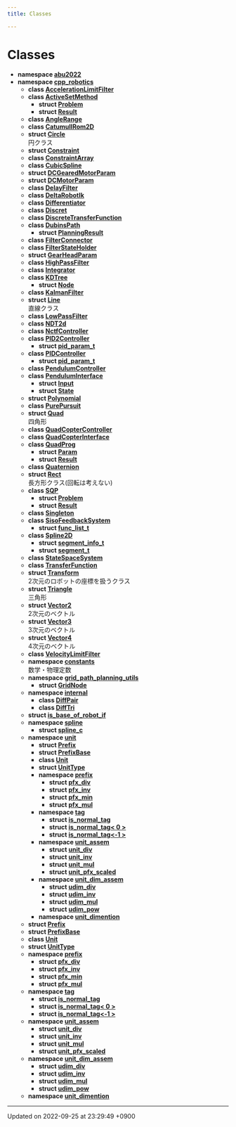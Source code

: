 ```yaml
---
title: Classes

---
```


# Classes




* **namespace [abu2022](/cpp_robotics/doxybook/Namespaces/namespaceabu2022/)** 
* **namespace [cpp_robotics](/cpp_robotics/doxybook/Namespaces/namespacecpp__robotics/)** 
    * **class [AccelerationLimitFilter](/cpp_robotics/doxybook/Classes/classcpp__robotics_1_1AccelerationLimitFilter/)** 
    * **class [ActiveSetMethod](/cpp_robotics/doxybook/Classes/classcpp__robotics_1_1ActiveSetMethod/)** 
        * **struct [Problem](/cpp_robotics/doxybook/Classes/structcpp__robotics_1_1ActiveSetMethod_1_1Problem/)** 
        * **struct [Result](/cpp_robotics/doxybook/Classes/structcpp__robotics_1_1ActiveSetMethod_1_1Result/)** 
    * **class [AngleRange](/cpp_robotics/doxybook/Classes/classcpp__robotics_1_1AngleRange/)** 
    * **class [CatumullRom2D](/cpp_robotics/doxybook/Classes/classcpp__robotics_1_1CatumullRom2D/)** 
    * **struct [Circle](/cpp_robotics/doxybook/Classes/structcpp__robotics_1_1Circle/)** <br>円クラス 
    * **struct [Constraint](/cpp_robotics/doxybook/Classes/structcpp__robotics_1_1Constraint/)** 
    * **class [ConstraintArray](/cpp_robotics/doxybook/Classes/classcpp__robotics_1_1ConstraintArray/)** 
    * **class [CubicSpline](/cpp_robotics/doxybook/Classes/classcpp__robotics_1_1CubicSpline/)** 
    * **struct [DCGearedMotorParam](/cpp_robotics/doxybook/Classes/structcpp__robotics_1_1DCGearedMotorParam/)** 
    * **struct [DCMotorParam](/cpp_robotics/doxybook/Classes/structcpp__robotics_1_1DCMotorParam/)** 
    * **class [DelayFilter](/cpp_robotics/doxybook/Classes/classcpp__robotics_1_1DelayFilter/)** 
    * **class [DeltaRobotIk](/cpp_robotics/doxybook/Classes/classcpp__robotics_1_1DeltaRobotIk/)** 
    * **class [Differentiator](/cpp_robotics/doxybook/Classes/classcpp__robotics_1_1Differentiator/)** 
    * **class [Discret](/cpp_robotics/doxybook/Classes/classcpp__robotics_1_1Discret/)** 
    * **class [DiscreteTransferFunction](/cpp_robotics/doxybook/Classes/classcpp__robotics_1_1DiscreteTransferFunction/)** 
    * **class [DubinsPath](/cpp_robotics/doxybook/Classes/classcpp__robotics_1_1DubinsPath/)** 
        * **struct [PlanningResult](/cpp_robotics/doxybook/Classes/structcpp__robotics_1_1DubinsPath_1_1PlanningResult/)** 
    * **class [FilterConnector](/cpp_robotics/doxybook/Classes/classcpp__robotics_1_1FilterConnector/)** 
    * **class [FilterStateHolder](/cpp_robotics/doxybook/Classes/classcpp__robotics_1_1FilterStateHolder/)** 
    * **struct [GearHeadParam](/cpp_robotics/doxybook/Classes/structcpp__robotics_1_1GearHeadParam/)** 
    * **class [HighPassFilter](/cpp_robotics/doxybook/Classes/classcpp__robotics_1_1HighPassFilter/)** 
    * **class [Integrator](/cpp_robotics/doxybook/Classes/classcpp__robotics_1_1Integrator/)** 
    * **class [KDTree](/cpp_robotics/doxybook/Classes/classcpp__robotics_1_1KDTree/)** 
        * **struct [Node](/cpp_robotics/doxybook/Classes/structcpp__robotics_1_1KDTree_1_1Node/)** 
    * **class [KalmanFilter](/cpp_robotics/doxybook/Classes/classcpp__robotics_1_1KalmanFilter/)** 
    * **struct [Line](/cpp_robotics/doxybook/Classes/structcpp__robotics_1_1Line/)** <br>直線クラス 
    * **class [LowPassFilter](/cpp_robotics/doxybook/Classes/classcpp__robotics_1_1LowPassFilter/)** 
    * **class [NDT2d](/cpp_robotics/doxybook/Classes/classcpp__robotics_1_1NDT2d/)** 
    * **class [NctfController](/cpp_robotics/doxybook/Classes/classcpp__robotics_1_1NctfController/)** 
    * **class [PID2Controller](/cpp_robotics/doxybook/Classes/classcpp__robotics_1_1PID2Controller/)** 
        * **struct [pid_param_t](/cpp_robotics/doxybook/Classes/structcpp__robotics_1_1PID2Controller_1_1pid__param__t/)** 
    * **class [PIDController](/cpp_robotics/doxybook/Classes/classcpp__robotics_1_1PIDController/)** 
        * **struct [pid_param_t](/cpp_robotics/doxybook/Classes/structcpp__robotics_1_1PIDController_1_1pid__param__t/)** 
    * **class [PendulumController](/cpp_robotics/doxybook/Classes/classcpp__robotics_1_1PendulumController/)** 
    * **class [PendulumInterface](/cpp_robotics/doxybook/Classes/classcpp__robotics_1_1PendulumInterface/)** 
        * **struct [Input](/cpp_robotics/doxybook/Classes/structcpp__robotics_1_1PendulumInterface_1_1Input/)** 
        * **struct [State](/cpp_robotics/doxybook/Classes/structcpp__robotics_1_1PendulumInterface_1_1State/)** 
    * **struct [Polynomial](/cpp_robotics/doxybook/Classes/structcpp__robotics_1_1Polynomial/)** 
    * **class [PurePursuit](/cpp_robotics/doxybook/Classes/classcpp__robotics_1_1PurePursuit/)** 
    * **struct [Quad](/cpp_robotics/doxybook/Classes/structcpp__robotics_1_1Quad/)** <br>四角形 
    * **class [QuadCopterController](/cpp_robotics/doxybook/Classes/classcpp__robotics_1_1QuadCopterController/)** 
    * **class [QuadCopterInterface](/cpp_robotics/doxybook/Classes/classcpp__robotics_1_1QuadCopterInterface/)** 
    * **class [QuadProg](/cpp_robotics/doxybook/Classes/classcpp__robotics_1_1QuadProg/)** 
        * **struct [Param](/cpp_robotics/doxybook/Classes/structcpp__robotics_1_1QuadProg_1_1Param/)** 
        * **struct [Result](/cpp_robotics/doxybook/Classes/structcpp__robotics_1_1QuadProg_1_1Result/)** 
    * **class [Quaternion](/cpp_robotics/doxybook/Classes/structcpp__robotics_1_1Quaternion/)** 
    * **struct [Rect](/cpp_robotics/doxybook/Classes/structcpp__robotics_1_1Rect/)** <br>長方形クラス(回転は考えない) 
    * **class [SQP](/cpp_robotics/doxybook/Classes/classcpp__robotics_1_1SQP/)** 
        * **struct [Problem](/cpp_robotics/doxybook/Classes/structcpp__robotics_1_1SQP_1_1Problem/)** 
        * **struct [Result](/cpp_robotics/doxybook/Classes/structcpp__robotics_1_1SQP_1_1Result/)** 
    * **class [Singleton](/cpp_robotics/doxybook/Classes/classcpp__robotics_1_1Singleton/)** 
    * **class [SisoFeedbackSystem](/cpp_robotics/doxybook/Classes/classcpp__robotics_1_1SisoFeedbackSystem/)** 
        * **struct [func_list_t](/cpp_robotics/doxybook/Classes/structcpp__robotics_1_1SisoFeedbackSystem_1_1func__list__t/)** 
    * **class [Spline2D](/cpp_robotics/doxybook/Classes/classcpp__robotics_1_1Spline2D/)** 
        * **struct [segment_info_t](/cpp_robotics/doxybook/Classes/structcpp__robotics_1_1Spline2D_1_1segment__info__t/)** 
        * **struct [segment_t](/cpp_robotics/doxybook/Classes/structcpp__robotics_1_1Spline2D_1_1segment__t/)** 
    * **class [StateSpaceSystem](/cpp_robotics/doxybook/Classes/classcpp__robotics_1_1StateSpaceSystem/)** 
    * **class [TransferFunction](/cpp_robotics/doxybook/Classes/classcpp__robotics_1_1TransferFunction/)** 
    * **struct [Transform](/cpp_robotics/doxybook/Classes/structcpp__robotics_1_1Transform/)** <br>2次元のロボットの座標を扱うクラス 
    * **struct [Triangle](/cpp_robotics/doxybook/Classes/structcpp__robotics_1_1Triangle/)** <br>三角形 
    * **struct [Vector2](/cpp_robotics/doxybook/Classes/structcpp__robotics_1_1Vector2/)** <br>2次元のベクトル 
    * **struct [Vector3](/cpp_robotics/doxybook/Classes/structcpp__robotics_1_1Vector3/)** <br>3次元のベクトル 
    * **struct [Vector4](/cpp_robotics/doxybook/Classes/structcpp__robotics_1_1Vector4/)** <br>4次元のベクトル 
    * **class [VelocityLimitFilter](/cpp_robotics/doxybook/Classes/classcpp__robotics_1_1VelocityLimitFilter/)** 
    * **namespace [constants](/cpp_robotics/doxybook/Namespaces/namespacecpp__robotics_1_1constants/)** <br>数学・物理定数 
    * **namespace [grid_path_planning_utils](/cpp_robotics/doxybook/Namespaces/namespacecpp__robotics_1_1grid__path__planning__utils/)** 
        * **struct [GridNode](/cpp_robotics/doxybook/Classes/structcpp__robotics_1_1grid__path__planning__utils_1_1GridNode/)** 
    * **namespace [internal](/cpp_robotics/doxybook/Namespaces/namespacecpp__robotics_1_1internal/)** 
        * **class [DiffPair](/cpp_robotics/doxybook/Classes/classcpp__robotics_1_1internal_1_1DiffPair/)** 
        * **class [DiffTri](/cpp_robotics/doxybook/Classes/classcpp__robotics_1_1internal_1_1DiffTri/)** 
    * **struct [is_base_of_robot_if](/cpp_robotics/doxybook/Classes/structcpp__robotics_1_1is__base__of__robot__if/)** 
    * **namespace [spline](/cpp_robotics/doxybook/Namespaces/namespacecpp__robotics_1_1spline/)** 
        * **struct [spline_c](/cpp_robotics/doxybook/Classes/structcpp__robotics_1_1spline_1_1spline__c/)** 
    * **namespace [unit](/cpp_robotics/doxybook/Namespaces/namespacecpp__robotics_1_1unit/)** 
        * **struct [Prefix](/cpp_robotics/doxybook/Classes/structcpp__robotics_1_1unit_1_1Prefix/)** 
        * **struct [PrefixBase](/cpp_robotics/doxybook/Classes/structcpp__robotics_1_1unit_1_1PrefixBase/)** 
        * **class [Unit](/cpp_robotics/doxybook/Classes/classcpp__robotics_1_1unit_1_1Unit/)** 
        * **struct [UnitType](/cpp_robotics/doxybook/Classes/structcpp__robotics_1_1unit_1_1UnitType/)** 
        * **namespace [prefix](/cpp_robotics/doxybook/Namespaces/namespacecpp__robotics_1_1unit_1_1prefix/)** 
            * **struct [pfx_div](/cpp_robotics/doxybook/Classes/structcpp__robotics_1_1unit_1_1prefix_1_1pfx__div/)** 
            * **struct [pfx_inv](/cpp_robotics/doxybook/Classes/structcpp__robotics_1_1unit_1_1prefix_1_1pfx__inv/)** 
            * **struct [pfx_min](/cpp_robotics/doxybook/Classes/structcpp__robotics_1_1unit_1_1prefix_1_1pfx__min/)** 
            * **struct [pfx_mul](/cpp_robotics/doxybook/Classes/structcpp__robotics_1_1unit_1_1prefix_1_1pfx__mul/)** 
        * **namespace [tag](/cpp_robotics/doxybook/Namespaces/namespacecpp__robotics_1_1unit_1_1tag/)** 
            * **struct [is_normal_tag](/cpp_robotics/doxybook/Classes/structcpp__robotics_1_1unit_1_1tag_1_1is__normal__tag/)** 
            * **struct [is_normal_tag< 0 >](/cpp_robotics/doxybook/Classes/structcpp__robotics_1_1unit_1_1tag_1_1is__normal__tag_3_010_01_4/)** 
            * **struct [is_normal_tag<-1 >](/cpp_robotics/doxybook/Classes/structcpp__robotics_1_1unit_1_1tag_1_1is__normal__tag_3-1_01_4/)** 
        * **namespace [unit_assem](/cpp_robotics/doxybook/Namespaces/namespacecpp__robotics_1_1unit_1_1unit__assem/)** 
            * **struct [unit_div](/cpp_robotics/doxybook/Classes/structcpp__robotics_1_1unit_1_1unit__assem_1_1unit__div/)** 
            * **struct [unit_inv](/cpp_robotics/doxybook/Classes/structcpp__robotics_1_1unit_1_1unit__assem_1_1unit__inv/)** 
            * **struct [unit_mul](/cpp_robotics/doxybook/Classes/structcpp__robotics_1_1unit_1_1unit__assem_1_1unit__mul/)** 
            * **struct [unit_pfx_scaled](/cpp_robotics/doxybook/Classes/structcpp__robotics_1_1unit_1_1unit__assem_1_1unit__pfx__scaled/)** 
        * **namespace [unit_dim_assem](/cpp_robotics/doxybook/Namespaces/namespacecpp__robotics_1_1unit_1_1unit__dim__assem/)** 
            * **struct [udim_div](/cpp_robotics/doxybook/Classes/structcpp__robotics_1_1unit_1_1unit__dim__assem_1_1udim__div/)** 
            * **struct [udim_inv](/cpp_robotics/doxybook/Classes/structcpp__robotics_1_1unit_1_1unit__dim__assem_1_1udim__inv/)** 
            * **struct [udim_mul](/cpp_robotics/doxybook/Classes/structcpp__robotics_1_1unit_1_1unit__dim__assem_1_1udim__mul/)** 
            * **struct [udim_pow](/cpp_robotics/doxybook/Classes/structcpp__robotics_1_1unit_1_1unit__dim__assem_1_1udim__pow/)** 
        * **namespace [unit_dimention](/cpp_robotics/doxybook/Namespaces/namespacecpp__robotics_1_1unit_1_1unit__dimention/)** 
    * **struct [Prefix](/cpp_robotics/doxybook/Classes/structcpp__robotics_1_1unit_1_1Prefix/)** 
    * **struct [PrefixBase](/cpp_robotics/doxybook/Classes/structcpp__robotics_1_1unit_1_1PrefixBase/)** 
    * **class [Unit](/cpp_robotics/doxybook/Classes/classcpp__robotics_1_1unit_1_1Unit/)** 
    * **struct [UnitType](/cpp_robotics/doxybook/Classes/structcpp__robotics_1_1unit_1_1UnitType/)** 
    * **namespace [prefix](/cpp_robotics/doxybook/Namespaces/namespacecpp__robotics_1_1unit_1_1prefix/)** 
        * **struct [pfx_div](/cpp_robotics/doxybook/Classes/structcpp__robotics_1_1unit_1_1prefix_1_1pfx__div/)** 
        * **struct [pfx_inv](/cpp_robotics/doxybook/Classes/structcpp__robotics_1_1unit_1_1prefix_1_1pfx__inv/)** 
        * **struct [pfx_min](/cpp_robotics/doxybook/Classes/structcpp__robotics_1_1unit_1_1prefix_1_1pfx__min/)** 
        * **struct [pfx_mul](/cpp_robotics/doxybook/Classes/structcpp__robotics_1_1unit_1_1prefix_1_1pfx__mul/)** 
    * **namespace [tag](/cpp_robotics/doxybook/Namespaces/namespacecpp__robotics_1_1unit_1_1tag/)** 
        * **struct [is_normal_tag](/cpp_robotics/doxybook/Classes/structcpp__robotics_1_1unit_1_1tag_1_1is__normal__tag/)** 
        * **struct [is_normal_tag< 0 >](/cpp_robotics/doxybook/Classes/structcpp__robotics_1_1unit_1_1tag_1_1is__normal__tag_3_010_01_4/)** 
        * **struct [is_normal_tag<-1 >](/cpp_robotics/doxybook/Classes/structcpp__robotics_1_1unit_1_1tag_1_1is__normal__tag_3-1_01_4/)** 
    * **namespace [unit_assem](/cpp_robotics/doxybook/Namespaces/namespacecpp__robotics_1_1unit_1_1unit__assem/)** 
        * **struct [unit_div](/cpp_robotics/doxybook/Classes/structcpp__robotics_1_1unit_1_1unit__assem_1_1unit__div/)** 
        * **struct [unit_inv](/cpp_robotics/doxybook/Classes/structcpp__robotics_1_1unit_1_1unit__assem_1_1unit__inv/)** 
        * **struct [unit_mul](/cpp_robotics/doxybook/Classes/structcpp__robotics_1_1unit_1_1unit__assem_1_1unit__mul/)** 
        * **struct [unit_pfx_scaled](/cpp_robotics/doxybook/Classes/structcpp__robotics_1_1unit_1_1unit__assem_1_1unit__pfx__scaled/)** 
    * **namespace [unit_dim_assem](/cpp_robotics/doxybook/Namespaces/namespacecpp__robotics_1_1unit_1_1unit__dim__assem/)** 
        * **struct [udim_div](/cpp_robotics/doxybook/Classes/structcpp__robotics_1_1unit_1_1unit__dim__assem_1_1udim__div/)** 
        * **struct [udim_inv](/cpp_robotics/doxybook/Classes/structcpp__robotics_1_1unit_1_1unit__dim__assem_1_1udim__inv/)** 
        * **struct [udim_mul](/cpp_robotics/doxybook/Classes/structcpp__robotics_1_1unit_1_1unit__dim__assem_1_1udim__mul/)** 
        * **struct [udim_pow](/cpp_robotics/doxybook/Classes/structcpp__robotics_1_1unit_1_1unit__dim__assem_1_1udim__pow/)** 
    * **namespace [unit_dimention](/cpp_robotics/doxybook/Namespaces/namespacecpp__robotics_1_1unit_1_1unit__dimention/)** 



-------------------------------

Updated on 2022-09-25 at 23:29:49 +0900
